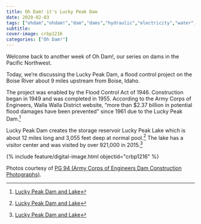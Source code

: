 ```yaml
---
title: Oh Dam! it's Lucky Peak Dam
date: 2020-02-03
tags: ["ohdam","ohdam!","dam","dams","hydraulic","electricity","water","irrigation","ColumbiaRiver","ColumbiaRiverBasin"]
subtitle: 
cover-image: crbp1216
categories: ["Oh Dam!"]
---
```


Welcome back to another week of Oh Dam!, our series on dams in the Pacific Northwest.

Today, we’re discussing the Lucky Peak Dam, a flood control project on the Boise River about 9 miles upstream from Boise, Idaho.

The project was enabled by the Flood Control Act of 1946. Construction began in 1949 and was completed in 1955. According to the Army
Corps of Engineers, Walla Walla District website, “more than $2.37 billion in potential flood damages have been prevented” since 1961 due to the Lucky Peak Dam.[^1]

Lucky Peak Dam creates the storage reservoir Lucky Peak Lake which is about 12 miles long and 3,055 feet deep at normal pool.[^1]
The lake has a visitor center and was visited by over 921,000 in 2015.[^1]

{% include feature/digital-image.html objectid="crbp1216" %}

[^1]: [Lucky Peak Dam and Lake](https://www.nww.usace.army.mil/Locations/District-Locks-and-Dams/Lucky-Peak-Dam-and-Lake/)

Photos courtesy of [PG 94 (Army Corps of Engineers Dam Construction Photographs)](https://archiveswest.orbiscascade.org/ark:/80444/xv165618/op=fstyle.aspx?t=k&amp;q=).

